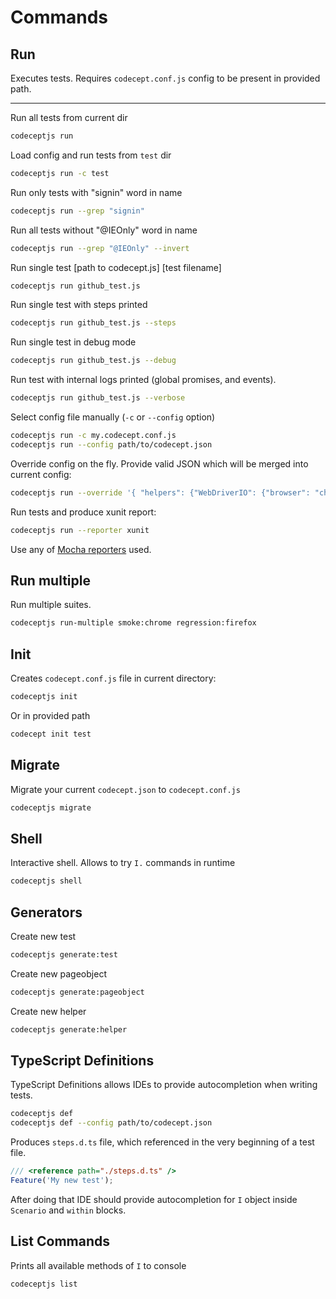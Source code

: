 # Commands

## Run

Executes tests. Requires `codecept.conf.js` config to be present in provided path.

---

Run all tests from current dir

```sh
codeceptjs run
```

Load config and run tests from `test` dir

```sh
codeceptjs run -c test
```

Run only tests with "signin" word in name

```sh
codeceptjs run --grep "signin"
```

Run all tests without "@IEOnly" word in name

```sh
codeceptjs run --grep "@IEOnly" --invert
```

Run single test [path to codecept.js] [test filename]

```sh
codeceptjs run github_test.js
```

Run single test with steps printed

```sh
codeceptjs run github_test.js --steps
```

Run single test in debug mode

```sh
codeceptjs run github_test.js --debug
```

Run test with internal logs printed (global promises, and events).

```sh
codeceptjs run github_test.js --verbose
```

Select config file manually (`-c` or `--config` option)

```sh
codeceptjs run -c my.codecept.conf.js
codeceptjs run --config path/to/codecept.json
```

Override config on the fly. Provide valid JSON which will be merged into current config:

```sh
codeceptjs run --override '{ "helpers": {"WebDriverIO": {"browser": "chrome"}}}'
```

Run tests and produce xunit report:

```sh
codeceptjs run --reporter xunit
```

Use any of [Mocha reporters](https://github.com/mochajs/mocha/tree/master/lib/reporters) used.

## Run multiple

Run multiple suites.

```sh
codeceptjs run-multiple smoke:chrome regression:firefox
```

## Init

Creates `codecept.conf.js` file in current directory:

```sh
codeceptjs init
```

Or in provided path

```sh
codecept init test
```

## Migrate

Migrate your current `codecept.json` to `codecept.conf.js`

```sh
codeceptjs migrate
```

## Shell

Interactive shell. Allows to try `I.` commands in runtime

```sh
codeceptjs shell
```

## Generators

Create new test

```sh
codeceptjs generate:test
```

Create new pageobject

```sh
codeceptjs generate:pageobject
```

Create new helper

```sh
codeceptjs generate:helper
```

## TypeScript Definitions

TypeScript Definitions allows IDEs to provide autocompletion when writing tests.

```sh
codeceptjs def
codeceptjs def --config path/to/codecept.json
```

Produces `steps.d.ts` file, which referenced in the very beginning of a test file.

```js
/// <reference path="./steps.d.ts" />
Feature('My new test');
```

After doing that IDE should provide autocompletion for `I` object inside `Scenario` and `within` blocks.

## List Commands

Prints all available methods of `I` to console

```sh
codeceptjs list
```
